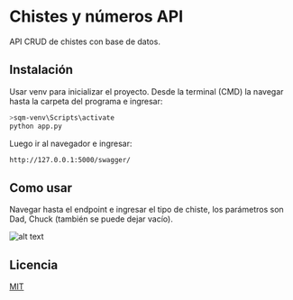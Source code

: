 # Chistes y números API

API CRUD de chistes con base de datos.

## Instalación

Usar venv para inicializar el proyecto.
Desde la terminal (CMD) la navegar hasta la carpeta del programa e ingresar:

```bash
>sqm-venv\Scripts\activate
python app.py
```
Luego ir al navegador e ingresar:
```html
http://127.0.0.1:5000/swagger/
```

## Como usar
Navegar hasta el endpoint e ingresar el tipo de chiste, los parámetros son Dad, Chuck (también se puede dejar vacío).

![alt text](https://im5.ezgif.com/tmp/ezgif-5-b05afa09ec.gif)

## Licencia
[MIT](https://choosealicense.com/licenses/mit/)